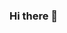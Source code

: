 ### Hi there 👋

<!--
**JeronimoMr11/JeronimoMr11** is a ✨ _special_ ✨ repository because its `README.md` (this file) appears on your GitHub profile.

package main
import (
	"fmt"
)
type Bio map[string]string
func main() {
	for k, v := range GetBio() {
		fmt.Printf("%+v: %+v\n", k, v)
	}
}
func GetBio() Bio {
	return Bio{
		"- 📖  Breve biografia:":              "Ingeniero en Sistemas Computacionales, tengo 22 años, tecnologia, y videojuegos",
                "- ⚡  Skills :":                      "Programacion, Redes, Soporte IT, Hacking",
		"- 🔭 Actualmente estudio en ":          "Tecnologico Nacional de Mexico Campus - Tantoyuca, Ver.",
		"- 🌱 Actualmente estoy aprendiendo":   "Javascript, BackEnd y IA)",
}
-->
